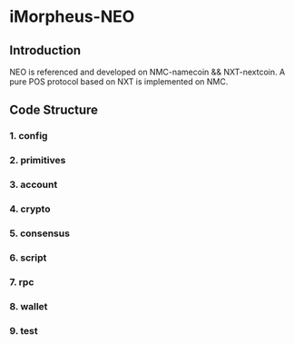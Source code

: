 iMorpheus-NEO
=====================================
Introduction
----------------
NEO is referenced and developed on NMC-namecoin && NXT-nextcoin. A pure POS protocol based on NXT is implemented on NMC.

Code Structure
----------------

### 1. config

### 2. primitives

### 3. account

### 4. crypto

### 5. consensus

### 6. script

### 7. rpc

### 8. wallet

### 9. test
